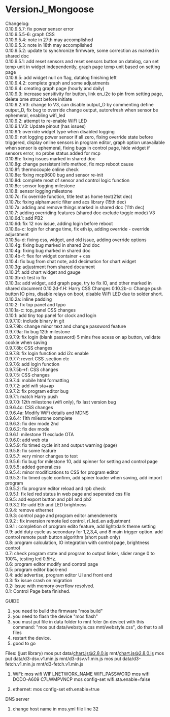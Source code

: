 # VersionJ_Mongoose

Changelog:<br/>
0.10.9.5.7: fix power sensor error<br>
0.10.9.5.5-6: graph CSS<br>
0.10.9.5.4: note in 27th may accomplished<br>
0.10.9.5.3: note in 18th may accomplished<br>
0.10.9.5.2: update to synchronize firmware, some correction as marked in shared doc<br>
0.10.9.5.1: add reset sensors and reset sensors button on datalog, can set temp unit in widget independently, graph page temp unit based on setting page<br>
0.10.9.5: add widget null on flag, datalog finishing left<br>
0.10.9.4.2: complete graph and some adjustments<br>
0.10.9.4: creating graph page (hourly and daily)<br>
0.10.9.3: increase sensitivity for button, link en_i2c to pin from setting page, delete bme struct before initiate<br>
0.10.9.2.V3: change to V3, can disable output_D by commenting define output_D, fix bug to override change output, autorefresh when sensor be ephemeral, enabling wifi_led<br>
0.10.9.2: attempt to re-enable WiFI LED<br>
0.10.9.1.V3: Update pinout (has issues)<br>
0.10.9.1: override widget type when disabled logging<br>
0.10.9: not logging power sensor if all zero, fixing override state before triggered, display online sensors in program editor, graph option unavailable when sensor is ephemeral, fixing bugs in control page, hide widget if sensors error, no probe status added for mcp<br>
0.10.8h: fixing issues marked in shared doc<br>
0.10.8g: change persistent info method, fix mcp reboot cause<br>
0.10.8f: thermocouple online check<br>
0.10.8e: fixing mcp9600 bug and sensor re-init <br>
0.10.8d: complete most of sensor and control logic function <br>
0.10.8c: sensor logging milestone <br>
0.10.8: sensor logging milestone <br>
0.10.7c: fix override function, title text as home text(21st dec)<br>
0.10.7b: fixing alphamueric filter and acs library (15th dec)<br>
0.10.7a: adding and remove things marked in shared doc (11th dec)<br>
0.10.7: adding overriding features (shared doc exclude toggle mode) V3<br>
0.10.6d.1: add PB2<br>
0.10.6d: fix 12 nov issue, adding login before reboot<br>
0.10.6a-c: login for change time, fix eth ip, adding override - override adjustment<br>
0.10.5a-d: fixing css, widget, and old issue, adding override options<br>
0.10.4g:  fixing bug marked in shared 2nd doc<br>
0.10.4g:  fixing bug marked in shared doc<br>
0.10.4b-f: flex for widget container + css<br>
0.10.4: fix bug from chat note, add decimation for chart widget<br>
0.10.3g: adjustment from shared document<br>
0.10.3f: add chart widget and gauge<br>
0.10.3b-d: test io fix<br>
0.10.3a: add widget, add graph page, try to fix IO, and other marked in shared document
0.10.2d-f.H: Harry CSS Changes
0.10.2b-c: Change push button IO pins, disable relays on boot, disable WiFi LED due to solder short.
0.10.2a: inline padding<br>
0.10.2: fix top panel and typo<br>
0.10.1a-c: top_panel CSS changes<br>
0.10.1: add tiny top panel for clock and login <br>
0.9.7.10: include binary in git<br>
0.9.7.9b: change minor text and change password feature<br>
0.9.7.9a: fix bug 12th milestone<br>
0.9.7.9: fix login (blank password) 5 mins free acess on ap button, validate cookie when saving<br>
0.9.7.8b: CSS changes<br>
0.9.7.8: fix login function add i2c enable<br>
0.9.7.7: revert CSS .section etc<br>
0.9.7.6: add login function<br>
0.9.7.5b->f: CSS changes<br>
0.9.7.5: CSS changes<br>
0.9.7.4: mobile html formatting<br>
0.9.7.2: add wifi sta+ap<br>
0.9.7.2: fix program editor bug<br>
0.9.7.1: match Harry push<br>
0.9.7.0: 12th milestone (wifi only), fix last version bug<br>
0.9.6.4c: CSS changes<br>
0.9.6.4a: Modify WiFi details and MDNS<br>
0.9.6.4: 11th milestone complete<br>
0.9.6.3: fix dev mode 2nd <br>
0.9.6.2: fix dev mode<br>
0.9.6.1: milestone 11 exclude OTA<br>
0.9.6.0: add web ota<br>
0.9.5.9: fix timed cycle init and output warning (page) <br>
0.9.5.8: fix some feature<br>
0.9.5.7: very minor changes to text<br>
0.9.5.6: fix bug for milestone 10, add spinner for setting and control page<br>
0.9.5.5: added general.css<br>
0.9.5.4: minor modifications to CSS for program editor<br>
0.9.5.3: fix timed cycle confirm, add spiner loader when saving, add import program<br>
0.9.5.2: fix program editor reload and rpb check<br>
0.9.5.1: fix led red status in web page and seperated css file<br>
0.9.5: add export button and pb1 and pb2 <br>
0.9.3.2 Re-add Eth and LED brightness<br>
0.9.4: remove ethernet<br>
0.9.3: control page and program editor amendements<br>
0.9.2 : fix inversion remote led control, rl_led_en adjustment<br>
0.9.1 : completion of program edito feature, add light/dark theme setting<br>
0.9: add duty cycle as secondary for 1,2,3,4, and 8 main trigger option. add control remote push button algorithm (short push only)<br>
0.8: program calculation, IO integration with control page, brightness control <br>
0.7: check program state and program to output linker, slider range 0 to 100%, testing led 0.5Hz. <br>
0.6: program editor modify and control page<br>
0.5: program editor back-end<br/>
0.4: add advertise, program editor UI and front end <br/>
0.3: fix issue crash on migration <br/>
0.2: Issue with memory overflow resolved.<br />
0.1: Control Page beta finished.<br />

GUIDE
1. you need to build the firmware "mos build"
2. you need to flash the device "mos flash"
3. you must put file in data folder to mnt foler (in device) with this command: "mos put data/webstyle.css mnt/webstyle.css", do that to all files
4. restart the device.
5. good to go

Files: (just library)
mos put data/chart.js@2.8.0.js mnt/chart.js@2.8.0.js
mos put data/d3-dsv.v1.min.js mnt/d3-dsv.v1.min.js
mos put data/d3-fetch.v1.min.js mnt/d3-fetch.v1.min.js

1. WiFi:
mos wifi WIFI_NETWORK_NAME WIFI_PASSWORD
mos wifi DODO-A609 C7LWMPVNCP
mos config-set wifi.sta.enable=false

2. ethernet:
mos config-set eth.enable=true

DNS server
1. change host name in mos.yml file line 32
